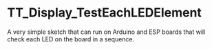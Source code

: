# TT_Display_TestEachLEDElement
A very simple sketch that can run on Arduino and ESP boards that will check each LED on the board in a sequence. 
